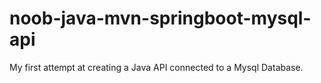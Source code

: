 # noob-java-mvn-springboot-mysql-api
My first attempt at creating a Java API connected to a Mysql Database.
